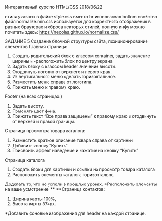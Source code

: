 Интерактивный курс по HTML/CSS 2018/06/22

стили указаны в файле style.css
вместо hr использовал bottom свойство
файл normalize.min.css используется для корректного отображения в разных браузерах и сброса некторых стилей, полную инфу можно почитать здесь: https://necolas.github.io/normalize.css/

ЗАДАНИЕ 5
Создание блочной структуры сайта, позиционирование элементов
Главная страница:
1. Создать родительский блок с классом container, задать значение ширины и -расположить блок по центру экрана
2. Задать блоку с классом header значение высоты.
3. Отодвинуть логотип от верхнего и левого края. 
4. Из вертикального меню сделать горизонтальное.
5. Разместить меню справа от логотипа.
6. Прижать меню к правому краю.

Footer (на всех страницах:)
1. Задать высоту.
2. Поменять цвет фона.
3. Прижать текст “Все права защищены” к правому краю и отодвинуть от верхней и правой границы.

Страница просмотра товара каталога:
1. Разместить краткое описание товара справа от картинки
2. Добавить кнопку “Купить”
3. Присвоить эффект наведение и нажатие на кнопку “Купить”

Страница каталога
1. Создать блоки для картинки и ссылки на просмотр товара каталога
2. Расположить элементы каталога горизонтально.

Доделать то, что не успели в прошлых уроках.
*Расположить элементы на ваше усмотрение. **
**Страница контактов:
1. Ширина карты 100%, 
2. Высота карты 374px.

*Добавить фоновые изображения для header на каждой странице.
